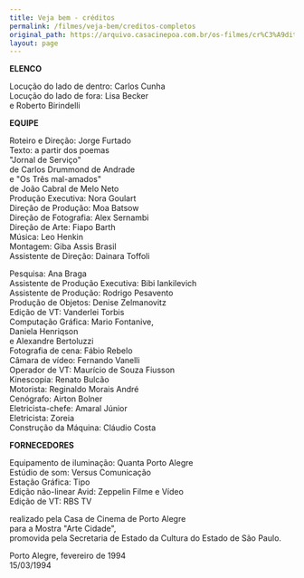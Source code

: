 ```yaml
---
title: Veja bem - créditos
permalink: /filmes/veja-bem/creditos-completos
original_path: https://arquivo.casacinepoa.com.br/os-filmes/cr%C3%A9ditos/veja-bem.html
layout: page
---
```

**ELENCO**

Locução do lado de dentro: Carlos Cunha\
Locução do lado de fora: Lisa Becker\
e Roberto Birindelli

**EQUIPE**

Roteiro e Direção: Jorge Furtado\
Texto: a partir dos poemas\
"Jornal de Serviço"\
de Carlos Drummond de Andrade\
e "Os Três mal-amados"\
de João Cabral de Melo Neto\
Produção Executiva: Nora Goulart\
Direção de Produção: Moa Batsow\
Direção de Fotografia: Alex Sernambi\
Direção de Arte: Fiapo Barth\
Música: Leo Henkin\
Montagem: Giba Assis Brasil\
Assistente de Direção: Dainara Toffoli

Pesquisa: Ana Braga\
Assistente de Produção Executiva: Bibi Iankilevich\
Assistente de Produção: Rodrigo Pesavento\
Produção de Objetos: Denise Zelmanovitz\
Edição de VT: Vanderlei Torbis\
Computação Gráfica: Mario Fontanive,\
Daniela Henriqson\
e Alexandre Bertoluzzi\
Fotografia de cena: Fábio Rebelo\
Câmara de vídeo: Fernando Vanelli\
Operador de VT: Maurício de Souza Fiusson\
Kinescopia: Renato Bulcão\
Motorista: Reginaldo Morais André\
Cenógrafo: Airton Bolner\
Eletricista-chefe: Amaral Júnior\
Eletricista: Zoreia\
Construção da Máquina: Cláudio Costa

**FORNECEDORES**

Equipamento de iluminação: Quanta Porto Alegre\
Estúdio de som: Versus Comunicação\
Estação Gráfica: Tipo\
Edição não-linear Avid: Zeppelin Filme e Vídeo\
Edição de VT: RBS TV

realizado pela Casa de Cinema de Porto Alegre\
para a Mostra "Arte Cidade",\
promovida pela Secretaria de Estado da Cultura do Estado de São Paulo.

Porto Alegre, fevereiro de 1994\
15/03/1994